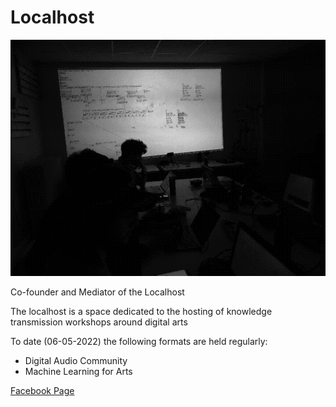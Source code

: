 # Localhost
![](Pasted%20image%2020220506001421.png)

Co-founder and Mediator of the Localhost

The localhost is a space dedicated to the hosting of knowledge transmission workshops around digital arts

To date (06-05-2022) the following formats are held regularly:

- Digital Audio Community
- Machine Learning for Arts

[Facebook Page](https://www.facebook.com/localhost.doesnotexist)

